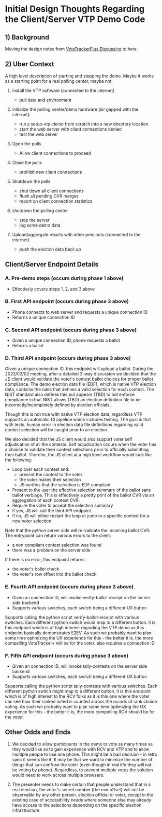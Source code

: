 # Initial Design Thoughts Regarding the Client/Server VTP Demo Code

## 1) Background

Moving the design notes from [VoteTrackerPlus Discussino](https://github.com/TrustTheVote-Project/VoteTrackerPlus/discussions/51#discussioncomment-4772776) to here.

## 2) Uber Context

A high level description of starting and stopping the demo.  Maybe it works as a starting point for a real polling center, maybe not.

1. Install the VTP software (connected to the internet)
    - pull data and environment

2. Initialize the polling center/demo hardware (air gapped with the internet):
    - run a setup-vtp-demo from scratch into a new directory location
    - start the web server with client connections denied
    - test the web server

3. Open the polls
    - Allow client connections to proceed

4. Close the polls
    - prohibit new client connections

5. Shutdown the polls 
    - shut down all client connections
    - flush all pending CVR merges
    - report on client connection statistics

6. shutdown the polling center
    - stop the server
    - log some demo data

7. Upload/aggregate results with other precincts (connected to the internet)
    - push the election data back up

## Client/Server Endpoint Details

### A. Pre-demo steps (occurs during phase 1 above)

- Effectively covers steps 1, 2, and 3 above

### B. First API endpoint (occurs during phase 3 above)

- Phone connects to web server and requests a unique connection ID
- Returns a unique connection ID

### C. Second API endpoint (occurs during phase 3 above)

- Given a unique connection ID, phone requests a ballot
- Returns a ballot

### D. Third API endpoint (occurs during phase 3 above)

Given a unique connection ID, this endpoint will upload a ballot.  During the 2023/02/02 meeting, after a detailed 3-way discussion we decided that the JS client would validate the voter's contest ballot choices for proper ballot compliance.  The demo election data file (EDF), which is native VTP election data, contains the rules that defines a valid selection for each contest.  The NIST standard also defines this but appears (TBD) to not enforce compliance in that NIST allows (TBD) an election definition file to be incorrectly/incompletely defined by election officials.

Though this is not true with native VTP election data, regardless VTP supports an automatic CI pipeline which includes testing.  The goal is that with tests, human error in election data file definitions regarding valid contest selection will be caught prior to an election.

We also decided that the JS client would also support voter self adjudication of all the contests.  Self adjudication occurs when the voter has a chance to validate their contest selections prior to officially submitting their ballot.  Therefor, the JS client at a high level workflow would look like the following:

- Loop over each contest and:
    - present the contest to the voter
    - the voter makes their selection
    - JS verifies that the selection is EDF compliant
- Present to the user the effective selection summary of the ballot sans ballot verbiage.  This is effectively a pretty print of the ballot CVR via an aggregation of each contest CVR.
- Require the voter to accept the selection summary
- If yes, JS will call the third API endpoint
- If no, JS will either restart the loop or jump to a specific contest for a new voter selection

Note that the python server side will re-validate the incoming ballot CVR.  The entrypoint can return various errors to the client:

- a non compliant contest selection was found
- there was a problem on the server side

If there is no error, this endpoint returns:

- the voter's ballot check
- the voter's row offset into the ballot check

### E. Fourth API endpoint (occurs during phase 3 above)

- Given an connection ID, will invoke verify-ballot-receipt on the server side backend
- Supports various switches, each switch being a different UX button

Supports calling the python script verify-ballot-receipt with various switches. Each different python switch would map to a different button.  It is this endpoint which is of high interest regarding the VTP demo as this endpoint basically demonstrates E2EV.  As such we probably want to plan some time optimizing the UX experience for this - the better it is, the more compelling VoteTracker+ will be for the voter.
also requires a connection ID

### F. Fifth API endpoint (occurs during phase 3 above)

- Given an connection ID, will invoke tally-contests on the server side backend
- Supports various switches, each switch being a different UX button

Supports calling the python script tally-contests with various switches.  Each different python switch might map to a different button.  It is this endpoint which is of high interest to the RCV folks as it is this one where the voter can see how their ranked voted is counted across the rounds of rank choice voting.  As such we probably want to plan some time optimizing the UX experience for this - the better it is, the more compelling RCV should be for the voter.

## Other Odds and Ends

1. We decided to allow participants in the demo to vote as many times as they would like so to gain experience with RCV and VTP and to allow multiple people to use one phone.  This might be a bad decision - in retro spec it seems like it.  It may be that we want to minimize the number of things that can confuse the voter (even though in real life they will not be voting by phone).  Regardless, to prevent multiple votes the solution would need to work across multiple browsers.

2. The presenter needs to make certain that people understand that in a real election, the voter's secret number (the row offset) will not be observable by any other person, election official or voter, except in the existing case of accessibility needs where someone else may already have access to the selections depending on the specific election infrastructure.

